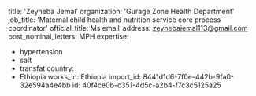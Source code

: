 title: 'Zeyneba Jemal'
organization: 'Gurage Zone Health Department'
job_title: 'Maternal child health and nutrition service core process coordinator'
official_title: Ms
email_address: zeynebajemal113@gmail.com
post_nominal_letters: MPH
expertise:
  - hypertension
  - salt
  - transfat
country:
  - Ethiopia
works_in: Ethiopia
import_id: 8441d1d6-7f0e-442b-9fa0-32e594a4e4bb
id: 40f4ce0b-c351-4d5c-a2b4-f7c3c5125a25
